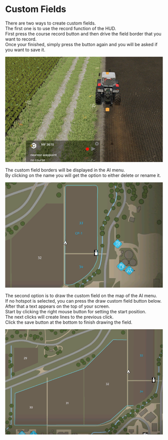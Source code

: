 # Custom Fields  
There are two ways to create custom fields.  
The first one is to use the record function of the HUD.  
First press the course record button and then drive the field border that you want to record.  
Once your finished, simply press the button again and you will be asked if you want to save it.  


![Image](../assets/images/recordcustomhelp_0_0_765_510.png)

  
The custom field borders will be displayed in the AI menu.  
By clicking on the name you will get the option to either delete or rename it.  


![Image](../assets/images/donecustomhelp_0_0_765_510.png)

  
The second option is to draw the custom field on the map of the AI menu.  
If no hotspot is selected, you can press the draw custom field button below.  
After that a text appears on the top of your screen.  
Start by clicking the right mouse button for setting the start position.  
The next clicks will create lines to the previous click.  
Click the save button at the bottom to finish drawing the field.  


![Image](../assets/images/drawcustomhelp_0_0_765_510.png)

